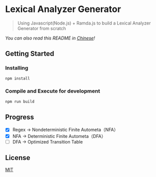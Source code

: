 # Lexical Analyzer Generator

> Using Javascript(Node.js) + Ramda.js to build a Lexical Analyzer Generator from scratch

*You can also read this README in [Chinese](https://github.com/ryanzheng1998/Lex/blob/master/README.cn.md)!*

## Getting Started

### Installing

```bash
npm install
```

### Compile and Execute for development

```bash
npm run build
```

## Progress

- [x] Regex -> Nondeterministic Finite Autometa（NFA）
- [x] NFA -> Deterministic Finite Autometa（DFA）
- [ ] DFA -> Optimized Transition Table

## License

[MIT](https://choosealicense.com/licenses/mit/)
